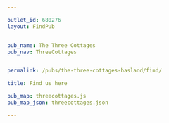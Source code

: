 ```yaml
---

outlet_id: 680276
layout: FindPub


pub_name: The Three Cottages
pub_nav: ThreeCottages


permalink: /pubs/the-three-cottages-hasland/find/

title: Find us here

pub_map: threecottages.js
pub_map_json: threecottages.json

---
```


